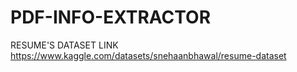 # PDF-INFO-EXTRACTOR
 RESUME'S DATASET LINK https://www.kaggle.com/datasets/snehaanbhawal/resume-dataset
